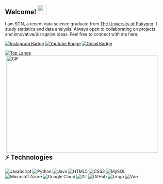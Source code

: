 ## Welcome! <img src="https://raw.githubusercontent.com/aemmadi/aemmadi/master/wave.gif" width="30">
I am SON, a recent data science graduate from [The University of Pukyong](https://utdallas.edu/). I study statistics and data analysis. Always open to collaborating on projects and innovative/disruptive ideas. Feel free to connect with me here:
 
[![Instagram Badge](https://img.shields.io/badge/-0pome0-purple?style=flat-square&logo=instagram&logoColor=white&link=https://instagram.com/kanna6501/)](https://instagram.com/0pome0)
[![Youtube Badge](https://img.shields.io/badge/-0pome0-darkred?style=flat-square&logo=youtube&logoColor=white&link=https://www.youtube.com/c/koolkanna)](https://www.youtube.com/c/0pome0)
[![Gmail Badge](https://img.shields.io/badge/-newhj1447@gmail.com-c14438?style=flat-square&logo=Gmail&logoColor=white&link=mailto:kanna6501@gmail.com)](mailto:newhj1447@gmail.com)

[![Top Langs](https://github-readme-stats.vercel.app/api/top-langs/?username=super-son)](https://github.com/super-son/github-readme-stats)
<img align="right" alt="GIF" src="https://github.com/abhisheknaiidu/abhisheknaiidu/blob/master/code.gif?raw=true" width="500" height="320" />

## ⚡ Technologies

![JavaScript](https://img.shields.io/badge/-JavaScript-black?style=flat-square&logo=javascript)
![Python](https://img.shields.io/badge/-Python-black?style=flat-square&logo=Python)
![Java](https://img.shields.io/badge/-java-E34A86?style=flat-square&logo=java)
![HTML5](https://img.shields.io/badge/-HTML5-E34F26?style=flat-square&logo=html5&logoColor=white)
![CSS3](https://img.shields.io/badge/-CSS3-1572B6?style=flat-square&logo=css3)
![MySQL](https://img.shields.io/badge/-MySQL-black?style=flat-square&logo=mysql)
![Microsoft Azure](https://img.shields.io/badge/Microsoft%20Azure-232F7E?style=flat-square&logo=microsoft-azure)
![Google Cloud](https://img.shields.io/badge/Google%20Cloud-black?style=flat-square&logo=google-cloud)
![Git](https://img.shields.io/badge/-Git-black?style=flat-square&logo=git)
![GitHub](https://img.shields.io/badge/-GitHub-181717?style=flat-square&logo=github)
![Lingo](https://img.shields.io/badge/-Lingo-red?style=flat-square&logo=Lingo)
![Vue](https://img.shields.io/badge/-Vue-green?style=flat-square&logo=Vue)



